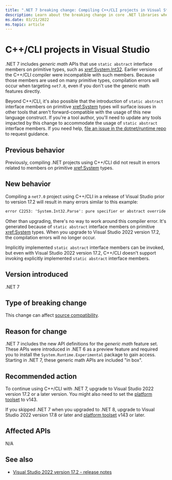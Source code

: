 ```yaml
---
title: ".NET 7 breaking change: Compiling C++/CLI projects in Visual Studio"
description: Learn about the breaking change in core .NET libraries where Visual Studio version 17.2 is required to compile .NET 7 C++/CLI projects.
ms.date: 03/21/2022
ms.topic: article
---
```

# C++/CLI projects in Visual Studio

.NET 7 includes *generic math* APIs that use `static abstract` interface members on primitive types, such as <xref:System.Int32>. Earlier versions of the C++/CLI compiler were incompatible with such members. Because those members are used on many primitive types, compilation errors will occur when targeting `net7.0`, even if you don't use the generic math features directly.

Beyond C++/CLI, it's also possible that the introduction of `static abstract` interface members on primitive <xref:System> types will surface issues in other tools that aren't forward-compatible with the usage of this new language construct. If you're a tool author, you'll need to update any tools impacted by this change to accommodate the usage of `static abstract` interface members. If you need help, [file an issue in the dotnet/runtime repo](https://github.com/dotnet/runtime/issues/new) to request guidance.

## Previous behavior

Previously, compiling .NET projects using C++/CLI did not result in errors related to members on primitive <xref:System> types.

## New behavior

Compiling a `net7.0` project using C++/CLI in a release of Visual Studio prior to version 17.2 will result in many errors similar to this example:

```txt
error C2253: 'System.Int32.Parse': pure specifier or abstract override specifier only allowed on virtual function
```

Other than upgrading, there's no way to work around this compiler error. It's generated because of `static abstract` interface members on primitive <xref:System> types. When you upgrade to Visual Studio 2022 version 17.2, the compilation errors will no longer occur.

Implicitly implemented `static abstract` interface members can be invoked, but even with Visual Studio 2022 version 17.2, C++/CLI doesn't support invoking explicitly implemented `static abstract` interface members.

## Version introduced

.NET 7

## Type of breaking change

This change can affect [source compatibility](../../categories.md#source-compatibility).

## Reason for change

.NET 7 includes the new API definitions for the *generic math* feature set. These APIs were introduced in .NET 6 as a preview feature and required you to install the `System.Runtime.Experimental` package to gain access. Starting in .NET 7, these generic math APIs are included "in box".

## Recommended action

To continue using C++/CLI with .NET 7, upgrade to Visual Studio 2022 version 17.2 or a later version. You might also need to set the [platform toolset](/cpp/build/how-to-modify-the-target-framework-and-platform-toolset#platform-toolset) to v143.

If you skipped .NET 7 when you upgraded to .NET 8, upgrade to Visual Studio 2022 version 17.8 or later and [platform toolset](/cpp/build/how-to-modify-the-target-framework-and-platform-toolset#platform-toolset) v143 or later.

## Affected APIs

N/A

## See also

- [Visual Studio 2022 version 17.2 - release notes](/visualstudio/releases/2022/release-notes-v17.2)

